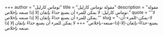 +++
author = "توماس كارليل"
title = "مقولة توماس كارليل"
description = "مقولة توماس كارليل: لا يمكن للمرء أن يصنع حذاءً بإتقان إلا إذا صنعه بإخلاص."
quote = '''لا يمكن للمرء أن يصنع حذاءً بإتقان إلا إذا صنعه بإخلاص.''' 
slug = "لا-يمكن-للمرء-أن-يصنع-حذاءً-بإتقان-إلا-إذا-صنعه-بإخلاص"
+++
لا يمكن للمرء أن يصنع حذاءً بإتقان إلا إذا صنعه بإخلاص.
